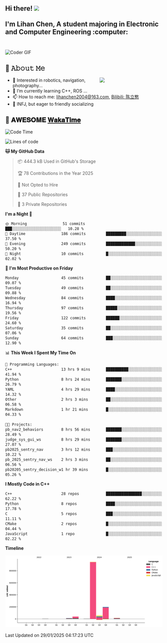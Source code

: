 <h2 align="left">
 <abc>
  <br>Hi there! <img src="https://user-images.githubusercontent.com/42378118/110234147-e3259600-7f4e-11eb-95be-0c4047144dea.gif" width="30"><br>
  <br> I'm Lihan Chen, A student majoring in Electronic and Computer Engineering :computer:<br>
  <br>
 </abc>
</h2>

<img align="center" src="https://media.giphy.com/media/SWoSkN6DxTszqIKEqv/giphy.gif" alt="Coder GIF" width="500">

## :book: 𝙰𝚋𝚘𝚞𝚝 𝙼𝚎

<img align="right" width="40%" src="https://github-readme-stats.vercel.app/api?username=LihanChen2004&show_icons=true&icon_color=CE1D2D&text_color=718096&bg_color=ffffff&hide_title=true" />

- 🌟 Interested in robotics, navigation, photography...
- 🌱 I’m currently learning C++, ROS ... 
- 📫 How to reach me: lihanchen2004@163.com, [Bilibili: 陈立憨](https://space.bilibili.com/170786212)
- 👯 INFJ, but eager to friendly socializing

## 📜 𝐀𝐖𝐄𝐒𝐎𝐌𝐄 [𝐖𝐚𝐤𝐚𝐓𝐢𝐦𝐞](https://github.com/anmol098/waka-readme-stats)

<!--START_SECTION:waka-->
![Code Time](http://img.shields.io/badge/Code%20Time-685%20hrs%2038%20mins-blue)

![Lines of code](https://img.shields.io/badge/From%20Hello%20World%20I%27ve%20Written-1.3%20million%20lines%20of%20code-blue)

**🐱 My GitHub Data** 

> 📦 444.3 kB Used in GitHub's Storage 
 > 
> 🏆 78 Contributions in the Year 2025
 > 
> 🚫 Not Opted to Hire
 > 
> 📜 37 Public Repositories 
 > 
> 🔑 3 Private Repositories 
 > 
**I'm a Night 🦉** 

```text
🌞 Morning                51 commits          ███░░░░░░░░░░░░░░░░░░░░░░   10.28 % 
🌆 Daytime                186 commits         █████████░░░░░░░░░░░░░░░░   37.50 % 
🌃 Evening                249 commits         █████████████░░░░░░░░░░░░   50.20 % 
🌙 Night                  10 commits          █░░░░░░░░░░░░░░░░░░░░░░░░   02.02 % 
```
📅 **I'm Most Productive on Friday** 

```text
Monday                   45 commits          ██░░░░░░░░░░░░░░░░░░░░░░░   09.07 % 
Tuesday                  49 commits          ██░░░░░░░░░░░░░░░░░░░░░░░   09.88 % 
Wednesday                84 commits          ████░░░░░░░░░░░░░░░░░░░░░   16.94 % 
Thursday                 97 commits          █████░░░░░░░░░░░░░░░░░░░░   19.56 % 
Friday                   122 commits         ██████░░░░░░░░░░░░░░░░░░░   24.60 % 
Saturday                 35 commits          ██░░░░░░░░░░░░░░░░░░░░░░░   07.06 % 
Sunday                   64 commits          ███░░░░░░░░░░░░░░░░░░░░░░   12.90 % 
```


📊 **This Week I Spent My Time On** 

```text
💬 Programming Languages: 
C++                      13 hrs 9 mins       ██████████░░░░░░░░░░░░░░░   41.94 % 
Python                   8 hrs 24 mins       ███████░░░░░░░░░░░░░░░░░░   26.79 % 
YAML                     4 hrs 29 mins       ████░░░░░░░░░░░░░░░░░░░░░   14.32 % 
Other                    2 hrs 3 mins        ██░░░░░░░░░░░░░░░░░░░░░░░   06.58 % 
Markdown                 1 hr 21 mins        █░░░░░░░░░░░░░░░░░░░░░░░░   04.33 % 

🐱‍💻 Projects: 
pb_nav2_behaviors        8 hrs 56 mins       ███████░░░░░░░░░░░░░░░░░░   28.49 % 
judge_sys_gui_ws         8 hrs 29 mins       ███████░░░░░░░░░░░░░░░░░░   27.07 % 
pb2025_sentry_nav        3 hrs 12 mins       ███░░░░░░░░░░░░░░░░░░░░░░   10.22 % 
pb_2025_sentry_nav_ws    2 hrs 3 mins        ██░░░░░░░░░░░░░░░░░░░░░░░   06.56 % 
pb20205_sentry_decision_w1 hr 39 mins        █░░░░░░░░░░░░░░░░░░░░░░░░   05.26 % 
```

**I Mostly Code in C++** 

```text
C++                      28 repos            ████████████████░░░░░░░░░   62.22 % 
Python                   8 repos             ████░░░░░░░░░░░░░░░░░░░░░   17.78 % 
C                        5 repos             ███░░░░░░░░░░░░░░░░░░░░░░   11.11 % 
CMake                    2 repos             █░░░░░░░░░░░░░░░░░░░░░░░░   04.44 % 
JavaScript               1 repo              █░░░░░░░░░░░░░░░░░░░░░░░░   02.22 % 
```



**Timeline**

![Lines of Code chart](https://raw.githubusercontent.com/LihanChen2004/LihanChen2004/main/assets/bar_graph.png)


 Last Updated on 29/01/2025 04:17:23 UTC
<!--END_SECTION:waka-->

<!--
**LihanChen2004/LihanChen2004** is a ✨ _special_ ✨ repository because its `README.md` (this file) appears on your GitHub profile.

Here are some ideas to get you started:

- 🔭 I’m currently working on ...
- 🌱 I’m currently learning ...
- 👯 I’m looking to collaborate on ...
- 🤔 I’m looking for help with ...
- 💬 Ask me about ...
- 📫 How to reach me: ...
- 😄 Pronouns: ...
- ⚡ Fun fact: ...
-->
